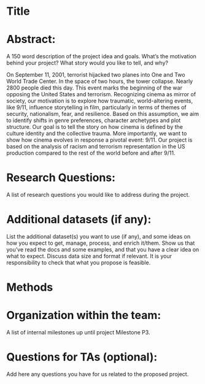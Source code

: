 # Title

# Abstract: 
A 150 word description of the project idea and goals. What’s the motivation behind your project? What story would you like to tell, and why?


On September 11, 2001, terrorist hijacked two planes into One and Two World Trade Center. In the space of two hours, the tower collapse. Nearly 2800 people died this day. This event marks the beginning of the war opposing the United States and terrorism. Recognizing cinema as mirror of society, our motivation is to explore how traumatic, world-altering events, like 9/11, influence storytelling in film, particularly in terms of themes of security, nationalism, fear, and resilience. Based on this assumption, we aim to identify shifts in genre preferences, character archetypes and plot structure. Our goal is to tell the story on how cinema is defined by the culture identity and the collective trauma. More importantly, we want to show how cinema evolves in response a pivotal event: 9/11. 
Our project is based on the analysis of racism and terrorism representation in the US production compared to the rest of the world before and after 9/11. 

# Research Questions: 
A list of research questions you would like to address during the project.

# Additional datasets (if any): 
List the additional dataset(s) you want to use (if any), and some ideas on how you expect to get, manage, process, and enrich it/them. Show us that you’ve read the docs and some examples, and that you have a clear idea on what to expect. Discuss data size and format if relevant. It is your responsibility to check that what you propose is feasible.

# Methods

# Organization within the team: 
A list of internal milestones up until project Milestone P3.

# Questions for TAs (optional): 
Add here any questions you have for us related to the proposed project.
